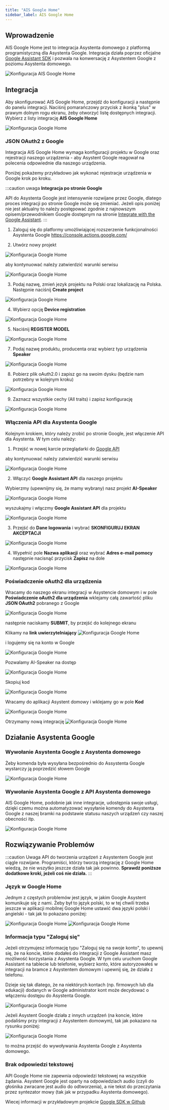 ```yaml
---
title: "AIS Google Home"
sidebar_label: AIS Google Home
---
```


## Wprowadzenie

AIS Google Home jest to integracja Asystenta domowego z platformą programistyczną dla Asystenta Google.
Integracja działa poprzez oficjalne [Google Assistant SDK](https://developers.google.com/assistant) i pozwala na konwersację z Asystentem Google z poziomu Asystenta domowego. 


![Konfiguracja AIS Google Home](/img/en/bramka/ais_google_home_1.png)


## Integracja


Aby skonfigurować AIS Google Home, przejdź do konfiguracji a następnie do panelu integracji. Naciśnij pomarańczowy przycisk z ikonką "plus" w prawym dolnym rogu ekranu, żeby otworzyć listę dostępnych integracji. Wybierz z listy integrację **AIS Google Home**

![Konfiguracja Google Home](/img/en/bramka/ais_google_home_0.png)


### JSON OAuth2 z Google


Integracja AIS Google Home wymaga konfiguracji projektu w Google oraz rejestracji naszego urządzenia - aby Asystent Google reagował na polecenia odpowiednie dla naszego urządzenia.

Poniżej pokażemy przykładowo jak wykonać rejestracje urządzenia w Google krok po kroku. 

:::caution uwaga
**Integracja po stronie Google**

API do Asystenta Google jest intensywnie rozwijane przez Google, dlatego proces integracji po stronie Google może się zmieniać.
Jeżeli opis poniżej nie jest aktualny to należy postępować zgodnie z najnowszym opisem/przewodnikiem Google dostępnym na stronie [Integrate with the Google Assistant](https://developers.google.com/assistant/sdk/guides/service/python/embed/config-dev-project-and-account). 
:::



1. Zaloguj się do platformy umożliwiającej rozszerzenie funkcjonalności Asystenta Google https://console.actions.google.com/

2. Utwórz nowy projekt 

![Konfiguracja Google Home](/img/en/bramka/ais_google_home_3.png)

aby kontynuować należy zatwierdzić warunki serwisu

![Konfiguracja Google Home](/img/en/bramka/ais_google_home_3_1.png)


3. Podaj nazwę, zmień jezyk projektu na Polski oraz lokalizację na Polska. Następnie naciśnij **Create project**

![Konfiguracja Google Home](/img/en/bramka/ais_google_home_4.png)

4. Wybierz opcję **Device registration** 

![Konfiguracja Google Home](/img/en/bramka/ais_google_home_5.png)

5. Naciśnij **REGISTER MODEL**

![Konfiguracja Google Home](/img/en/bramka/ais_google_home_6.png)

7. Podaj nazwę produktu, producenta oraz wybierz typ urządzenia **Speaker**

![Konfiguracja Google Home](/img/en/bramka/ais_google_home_7.png)

8. Pobierz plik oAuth2.0 i zapisz go na swoim dysku (będzie nam potrzebny w kolejnym kroku)

![Konfiguracja Google Home](/img/en/bramka/ais_google_home_8.png)

9. Zaznacz wszystkie cechy (All traits) i zapisz konfigurację

![Konfiguracja Google Home](/img/en/bramka/ais_google_home_9.png)


### Włączenia API dla Asystenta Google

Kolejnym krokiem, który należy zrobić po stronie Google, jest włączenie API dla Asystenta. W tym celu należy:

1. Przejść w nowej karcie przeglądarki do [Google API](https://console.developers.google.com/apis/api/embeddedassistant.googleapis.com/overview)

aby kontynuować należy zatwierdzić warunki serwisu

![Konfiguracja Google Home](/img/en/bramka/ais_google_home_9_1.png)

2. Włączyć **Google Assistant API** dla naszego projektu

Wybierzmy (upewnijmy się, że mamy wybrany) nasz projekt **AI-Speaker**

![Konfiguracja Google Home](/img/en/bramka/ais_google_home_9_2.png)

wyszukajmy i włączmy **Google Assistant API**  dla projektu

![Konfiguracja Google Home](/img/en/bramka/ais_google_home_10.png)

3. Przejść do **Dane logowania** i wybrać **SKONFIGURUJ EKRAN AKCEPTACJI**

![Konfiguracja Google Home](/img/en/bramka/ais_google_home_11.png)

4. Wypełnić pole **Nazwa aplikacji** oraz wybrać **Adres e-mail pomocy** następnie nacisnąć przycisk **Zapisz** na dole

![Konfiguracja Google Home](/img/en/bramka/ais_google_home_12.png)



### Poświadczenie oAuth2 dla urządzenia

Wracamy do naszego ekranu integracji w Asystencie domowym i w pole **Poświadczenie oAuth2 dla urządzenia** wklejamy całą zawartość pliku **JSON OAuth2** pobranego z Google

![Konfiguracja Google Home](/img/en/bramka/ais_google_home_13.png)

następnie naciskamy **SUBMIT**, by przejść do kolejnego ekranu


Klikamy na **link uwierzytelniający** 
![Konfiguracja Google Home](/img/en/bramka/ais_google_home_14.png)

i logujemy się na konto w Google 

![Konfiguracja Google Home](/img/en/bramka/ais_google_home_15.png)

Pozwalamy AI-Speaker na dostęp

![Konfiguracja Google Home](/img/en/bramka/ais_google_home_16.png)

Skopiuj kod

![Konfiguracja Google Home](/img/en/bramka/ais_google_home_17.png)

Wracamy do aplikacji Asystent domowy i wklejamy go w pole **Kod**

![Konfiguracja Google Home](/img/en/bramka/ais_google_home_18.png)

Otrzymamy nową integrację
![Konfiguracja Google Home](/img/en/bramka/ais_google_home_19.png)


## Działanie Asystenta Google

### Wywołanie Asystenta Google z Asystenta domowego

Żeby komenda była wysyłana bezpośrednio do Assystenta Google wystarczy ją poprzedzić słowem Google 

![Konfiguracja Google Home](/img/en/bramka/ais_google_home_22.png)


### Wywołanie Asystenta Google z API Asystenta domowego

AIS Google Home, podobnie jak inne integracje, udostępnia swoje usługi, dzięki czemu można automatyzować wysyłanie komendy do Asystenta Google z naszej bramki na podstawie statusu naszych urządzeń czy naszej obecności itp.

![Konfiguracja Google Home](/img/en/bramka/ais_google_home_23.png)



## Rozwiązywanie Problemów

:::caution Uwaga
API do tworzenia urządzeń z Asystentem Google jest ciągle rozwijane. Programiści, którzy tworzą integrację z Google Home wiedzą, że nie wszytko jeszcze działa tak jak powinno. **Sprawdź poniższe dodatkowe kroki, jeżeli coś nie działa.**
:::


### Język w Google Home

 Jednym z częstych problemów jest język, w jakim Google Asystent komunikuje się z nami. Żeby był to język polski, to w tej chwili trzeba jeszcze w aplikacji mobilnej Google Home ustawić dwa języki polski i angielski - tak jak to pokazano poniżej:

![Konfiguracja Google Home](/img/en/bramka/ais_google_home_20.png)
![Konfiguracja Google Home](/img/en/bramka/ais_google_home_21.png)


### Informacja typu "Zaloguj się"

Jeżeli otrzymujesz informację typu "Zaloguj się na swoje konto", to upewnij się, że na koncie, które dodałeś do integracji z Google Assistant masz możliwość korzystania z Asystenta Google. W tym celu uruchom Google Assistant na tablecie lub telefonie, wybierz konto, które autoryzowałeś w integracji na bramce z Asystentem domowym i upewnij się, że działa z telefonu.

Dzieje się tak dlatego, że na niektórych kontach (np. firmowych lub dla edukacji) dodanych w Google administrator kont może decydować o włączeniu dostępu do Asystenta Google.

![Konfiguracja Google Home](/img/en/bramka/ais_google_home_24.png)

Jeżeli Asystent Google działa z innych urządzeń (na koncie, które podaliśmy przy integracji z Asystentem domowym), tak jak pokazano na rysunku poniżej:

![Konfiguracja Google Home](/img/en/bramka/ais_google_home_25.png)

to można przejść do wywoływania Asystenta Google z Asystenta domowego.


### Brak odpowiedzi tekstowej

API Google Home nie zapewnia odpowiedzi tekstowej na wszystkie żądania. Asystent Google jest oparty na odpowiedziach audio (czyli do głośnika zwracane jest audio do odtworzenia), a nie tekst do przeczytania przez syntezator mowy (tak jak w przypadku Asystenta domowego).

Wiecej informacji w przykładowym projekcie [Google SDK w Github](https://github.com/googlesamples/assistant-sdk-nodejs/issues/13)
